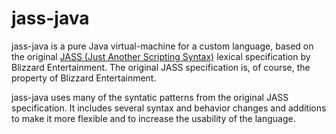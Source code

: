 jass-java
=========

jass-java is a pure Java virtual-machine for a custom language, based on the original [JASS (Just Another Scripting 
Syntax)](http://en.wikipedia.org/wiki/JASS) lexical specification by Blizzard Entertainment. The original JASS 
specification is, of course, the property of Blizzard Entertainment.

jass-java uses many of the syntatic patterns from the original JASS specification. It includes several syntax and 
behavior changes and additions to make it more flexible and to increase the usability of the language.
